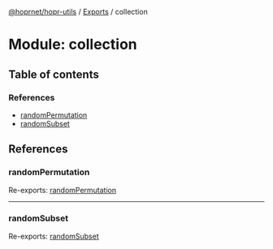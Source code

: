 [@hoprnet/hopr-utils](../README.md) / [Exports](../modules.md) / collection

# Module: collection

## Table of contents

### References

- [randomPermutation](collection.md#randompermutation)
- [randomSubset](collection.md#randomsubset)

## References

### randomPermutation

Re-exports: [randomPermutation](collection_randompermutation.md#randompermutation)

---

### randomSubset

Re-exports: [randomSubset](collection_randomsubset.md#randomsubset)
